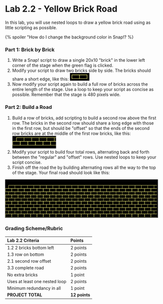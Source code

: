 # Lab 2.2 - Yellow Brick Road

In this lab, you will use nested loops to draw a yellow brick road using as little scripting as possible.

{% spoiler "How do I change the background color in Snap!? %} 

### Part 1: Brick by Brick

1. Write a Snap! script to draw a single 20x10 "brick" in the lower left corner of the stage when the green flag is clicked.
2. Modify your script to draw two bricks side by side. The bricks should share a short edge, like this: ![](../.gitbook/assets/two_bricks_yellow.png) 
3. Now modify your script again to build a full row of bricks across the entire length of the stage. Use a loop to keep your script as concise as possible. Remember that the stage is 480 pixels wide.

### **Part 2: Build a Road**

1. Build a row of bricks, add scripting to build a second row above the first row. The bricks in the second row should share a long edge with those in the first row, but should be "offset" so that the ends of the second row bricks are at the middle of the first row bricks, like this: ![](../.gitbook/assets/offset_bricks_yellow.png) 
2. Modify your script to build four total rows, alternating back and forth between the "regular" and "offset" rows. Use nested loops to keep your script concise.
3. Finish off the road the by building alternating rows all the way to the top of the stage. Your final road should look like this: 

![](../.gitbook/assets/brick_road.png)

### Grading Scheme/Rubric

| **Lab 2.2 Criteria** | Points |
| :--- | :--- |
| 1.2 2 bricks bottom left | 2 points |
| 1.3 row on bottom | 2 points |
| 2.1 second row offset | 2 points |
| 3.3 complete road | 2 points |
| No extra bricks | 1 point |
| Uses at least one nested loop | 2 points |
| Minimum redundancy in all | 1 point |
| **PROJECT TOTAL** | **12 points** |

